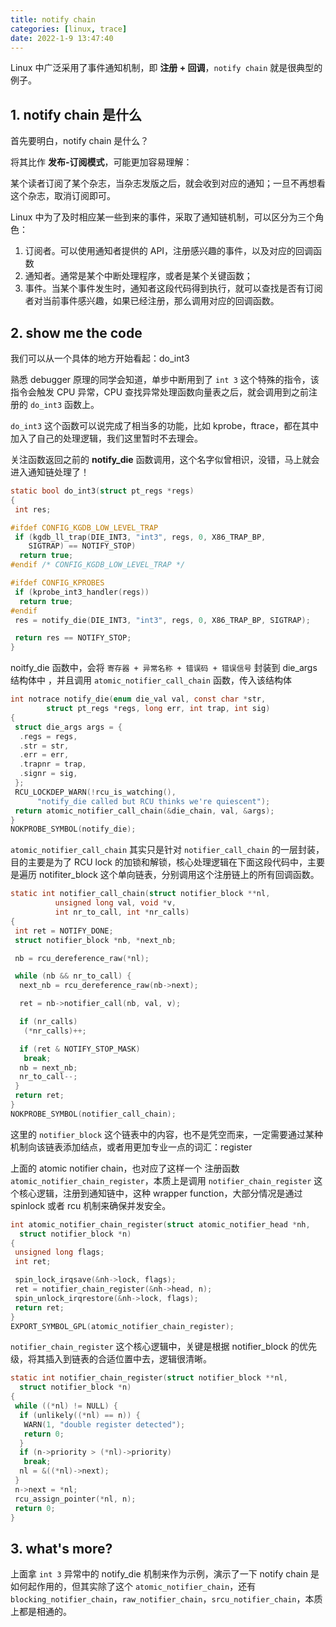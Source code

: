 ```yaml
---
title: notify chain
categories: [linux, trace]
date: 2022-1-9 13:47:40
---
```


Linux 中广泛采用了事件通知机制，即 **注册 + 回调**，`notify chain` 就是很典型的例子。

## 1. notify chain 是什么

首先要明白，notify chain 是什么？

将其比作 **发布-订阅模式**，可能更加容易理解：

某个读者订阅了某个杂志，当杂志发版之后，就会收到对应的通知；一旦不再想看这个杂志，取消订阅即可。

Linux 中为了及时相应某一些到来的事件，采取了通知链机制，可以区分为三个角色：

1. 订阅者。可以使用通知者提供的 API，注册感兴趣的事件，以及对应的回调函数
2. 通知者。通常是某个中断处理程序，或者是某个关键函数；
3. 事件。当某个事件发生时，通知者这段代码得到执行，就可以查找是否有订阅者对当前事件感兴趣，如果已经注册，那么调用对应的回调函数。

## 2. show me the code

我们可以从一个具体的地方开始看起：do_int3

熟悉 debugger 原理的同学会知道，单步中断用到了 `int 3` 这个特殊的指令，该指令会触发 CPU 异常，CPU 查找异常处理函数向量表之后，就会调用到之前注册的  `do_int3` 函数上。

`do_int3`  这个函数可以说完成了相当多的功能，比如 kprobe，ftrace，都在其中加入了自己的处理逻辑，我们这里暂时不去理会。

关注函数返回之前的  **notify_die** 函数调用，这个名字似曾相识，没错，马上就会进入通知链处理了！

```c
static bool do_int3(struct pt_regs *regs)
{
 int res;

#ifdef CONFIG_KGDB_LOW_LEVEL_TRAP
 if (kgdb_ll_trap(DIE_INT3, "int3", regs, 0, X86_TRAP_BP,
    SIGTRAP) == NOTIFY_STOP)
  return true;
#endif /* CONFIG_KGDB_LOW_LEVEL_TRAP */

#ifdef CONFIG_KPROBES
 if (kprobe_int3_handler(regs))
  return true;
#endif
 res = notify_die(DIE_INT3, "int3", regs, 0, X86_TRAP_BP, SIGTRAP);

 return res == NOTIFY_STOP;
}
```

noitfy_die 函数中，会将 `寄存器 + 异常名称 + 错误码 + 错误信号` 封装到 die_args 结构体中 ，并且调用 `atomic_notifier_call_chain` 函数，传入该结构体

```c
int notrace notify_die(enum die_val val, const char *str,
        struct pt_regs *regs, long err, int trap, int sig)
{
 struct die_args args = {
  .regs = regs,
  .str = str,
  .err = err,
  .trapnr = trap,
  .signr = sig,
 };
 RCU_LOCKDEP_WARN(!rcu_is_watching(),
      "notify_die called but RCU thinks we're quiescent");
 return atomic_notifier_call_chain(&die_chain, val, &args);
}
NOKPROBE_SYMBOL(notify_die);
```

`atomic_notifier_call_chain` 其实只是针对  `notifier_call_chain` 的一层封装，目的主要是为了 RCU lock 的加锁和解锁，核心处理逻辑在下面这段代码中，主要是遍历 notifiter_block 这个单向链表，分别调用这个注册链上的所有回调函数。

```c
static int notifier_call_chain(struct notifier_block **nl,
          unsigned long val, void *v,
          int nr_to_call, int *nr_calls)
{
 int ret = NOTIFY_DONE; 
 struct notifier_block *nb, *next_nb;

 nb = rcu_dereference_raw(*nl);

 while (nb && nr_to_call) {
  next_nb = rcu_dereference_raw(nb->next);

  ret = nb->notifier_call(nb, val, v);

  if (nr_calls)
   (*nr_calls)++;

  if (ret & NOTIFY_STOP_MASK)
   break;
  nb = next_nb;
  nr_to_call--;
 }
 return ret;
}
NOKPROBE_SYMBOL(notifier_call_chain);

```

这里的 `notifier_block` 这个链表中的内容，也不是凭空而来，一定需要通过某种机制向该链表添加结点，或者用更加专业一点的词汇：register

上面的 atomic notifier chain，也对应了这样一个 注册函数 `atomic_notifier_chain_register`，本质上是调用 `notifier_chain_register` 这个核心逻辑，注册到通知链中，这种 wrapper function，大部分情况是通过 spinlock 或者 rcu 机制来确保并发安全。

```c
int atomic_notifier_chain_register(struct atomic_notifier_head *nh,
  struct notifier_block *n)
{
 unsigned long flags;
 int ret;

 spin_lock_irqsave(&nh->lock, flags);
 ret = notifier_chain_register(&nh->head, n);
 spin_unlock_irqrestore(&nh->lock, flags);
 return ret;
}
EXPORT_SYMBOL_GPL(atomic_notifier_chain_register);
```

`notifier_chain_register` 这个核心逻辑中，关键是根据 notifier_block 的优先级，将其插入到链表的合适位置中去，逻辑很清晰。

```c
static int notifier_chain_register(struct notifier_block **nl,
  struct notifier_block *n)
{
 while ((*nl) != NULL) {
  if (unlikely((*nl) == n)) {
   WARN(1, "double register detected");
   return 0;
  }
  if (n->priority > (*nl)->priority)
   break;
  nl = &((*nl)->next);
 }
 n->next = *nl;
 rcu_assign_pointer(*nl, n);
 return 0;
}
```

## 3. what's more?

上面拿 `int 3` 异常中的 notify_die 机制来作为示例，演示了一下 notify chain 是如何起作用的，但其实除了这个 `atomic_notifier_chain`，还有 `blocking_notifier_chain`，`raw_notifier_chain`，`srcu_notifier_chain`，本质上都是相通的。
